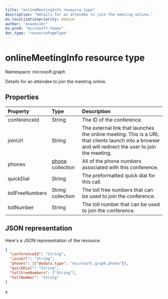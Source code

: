 ```yaml
---
title: "onlineMeetingInfo resource type"
description: "Details for an attendee to join the meeting online."
ms.localizationpriority: medium
author: "ananmishr"
ms.prod: "microsoft-teams"
doc_type: "resourcePageType"
---
```


# onlineMeetingInfo resource type

Namespace: microsoft.graph

Details for an attendee to join the meeting online.

## Properties

| Property     | Type        | Description |
|:-------------|:------------|:------------|
|conferenceId|String| The ID of the conference.|
|joinUrl|String| The external link that launches the online meeting. This is a URL that clients launch into a browser and will redirect the user to join the meeting.|
|phones|[phone](phone.md) collection| All of the phone numbers associated with this conference.|
|quickDial|String| The preformatted quick dial for this call.|
|tollFreeNumbers|String collection| The toll free numbers that can be used to join the conference.|
|tollNumber|String| The toll number that can be used to join the conference.|

## JSON representation

Here's a JSON representation of the resource.

<!-- {
  "blockType": "resource",
  "@odata.type": "microsoft.graph.onlineMeetingInfo"
}-->

```json
{
  "conferenceId": "String",
  "joinUrl": "String",
  "phones": [{"@odata.type": "microsoft.graph.phone"}],
  "quickDial": "String",
  "tollFreeNumbers": ["String"],
  "tollNumber": "String"
}
```

<!-- uuid: 16cd6b66-4b1a-43a1-adaf-3a886856ed98
2019-02-04 14:57:30 UTC -->
<!-- {
  "type": "#page.annotation",
  "description": "onlineMeetingInfo resource",
  "keywords": "",
  "section": "documentation",
  "tocPath": ""
}-->s


